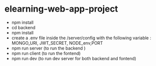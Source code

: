 # elearning-web-app-project
-  npm install
-  cd backend
-  npm install
-  create a .env file inside the /server/config with the following variable : MONGO_URI, JWT_SECRET, NODE_env,PORT
-  npm run server (to run the backend )
-  npm run client (to run the fontend)
-  npm run dev (to run dev server for both backend and fontend)